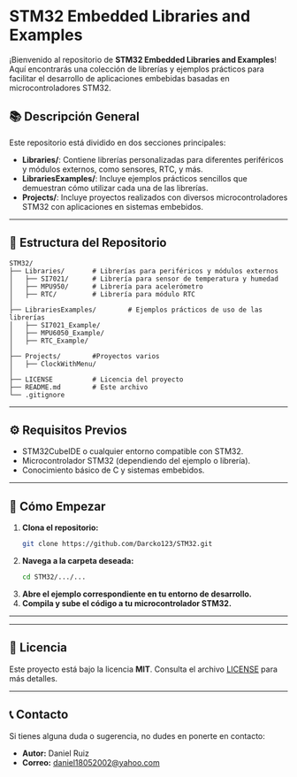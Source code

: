 # STM32 Embedded Libraries and Examples

¡Bienvenido al repositorio de **STM32 Embedded Libraries and Examples**! Aquí encontrarás una colección de librerías y ejemplos prácticos para facilitar el desarrollo de aplicaciones embebidas basadas en microcontroladores STM32.

## 📚 **Descripción General**

Este repositorio está dividido en dos secciones principales:

- **Libraries/**: Contiene librerías personalizadas para diferentes periféricos y módulos externos, como sensores, RTC, y más.
- **LibrariesExamples/**: Incluye ejemplos prácticos sencillos que demuestran cómo utilizar cada una de las librerías.
- **Projects/**: Incluye proyectos realizados con diversos microcontroladores STM32 con aplicaciones en sistemas embebidos.

---

## 📁 **Estructura del Repositorio**

```
STM32/
├── Libraries/       # Librerías para periféricos y módulos externos
│   ├── SI7021/      # Librería para sensor de temperatura y humedad
│   ├── MPU950/      # Librería para acelerómetro
│   ├── RTC/         # Librería para módulo RTC
│
├── LibrariesExamples/        # Ejemplos prácticos de uso de las librerías
│   ├── SI7021_Example/
│   ├── MPU6050_Example/
│   ├── RTC_Example/
│
├── Projects/        #Proyectos varios
│   ├── ClockWithMenu/
│
├── LICENSE          # Licencia del proyecto
├── README.md        # Este archivo
└── .gitignore

```

---

## ⚙️ **Requisitos Previos**

- STM32CubeIDE o cualquier entorno compatible con STM32.
- Microcontrolador STM32 (dependiendo del ejemplo o librería).
- Conocimiento básico de C y sistemas embebidos.

---

## 🚀 **Cómo Empezar**

1. **Clona el repositorio:**
   ```bash
   git clone https://github.com/Darcko123/STM32.git
   ```
2. **Navega a la carpeta deseada:**
   ```bash
   cd STM32/.../...
   ```
3. **Abre el ejemplo correspondiente en tu entorno de desarrollo.**
4. **Compila y sube el código a tu microcontrolador STM32.**

---

---

## 📄 **Licencia**

Este proyecto está bajo la licencia **MIT**. Consulta el archivo [LICENSE](./LICENSE.md) para más detalles.

---

## 📞 **Contacto**

Si tienes alguna duda o sugerencia, no dudes en ponerte en contacto:
- **Autor:** Daniel Ruiz
- **Correo:** daniel18052002@yahoo.com


